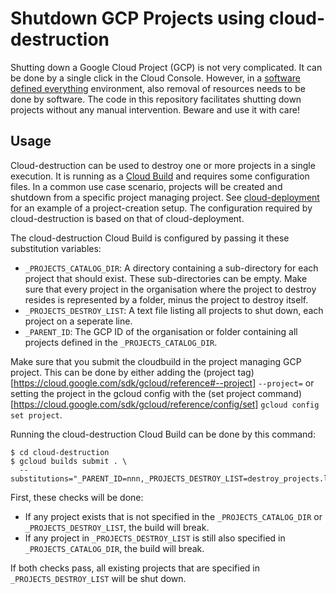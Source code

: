 # Shutdown GCP Projects using cloud-destruction

Shutting down a Google Cloud Project (GCP) is not very complicated. It can be done by a single click in the Cloud Console. However, in a [software defined everything](https://github.com/vwt-digital/operational-data-hub/blob/develop/architecture/adr/0004-create-software-defined-everything.md) environment, also removal of resources needs to be done by software. The code in this repository facilitates shutting down projects without any manual intervention. Beware and use it with care!

## Usage

Cloud-destruction can be used to destroy one or more projects in a single execution. It is running as a [Cloud Build](https://cloud.google.com/cloud-build) and requires some configuration files. In a common use case scenario, projects will be created and shutdown from a specific project managing project. See [cloud-deployment](https://github.com/vwt-digital/cloud-deployment) for an example of a project-creation setup. The configuration required by cloud-destruction is based on that of cloud-deployment.

The cloud-destruction Cloud Build is configured by passing it these substitution variables:
* ```_PROJECTS_CATALOG_DIR```: A directory containing a sub-directory for each project that should exist. These sub-directories can be empty. Make sure that every project in the organisation where the project to destroy resides is represented by a folder, minus the project to destroy itself.
* ```_PROJECTS_DESTROY_LIST```: A text file listing all projects to shut down, each project on a seperate line.
* ```_PARENT_ID```: The GCP ID of the organisation or folder containing all projects defined in the ```_PROJECTS_CATALOG_DIR```.

Make sure that you submit the cloudbuild in the project managing GCP project. This can be done by either adding the (project tag)[https://cloud.google.com/sdk/gcloud/reference#--project] ```--project=``` or setting the project in the gcloud config with the (set project command)[https://cloud.google.com/sdk/gcloud/reference/config/set] ```gcloud config set project```.

Running the cloud-destruction Cloud Build can be done by this command:
```
$ cd cloud-destruction
$ gcloud builds submit . \
  --substitutions="_PARENT_ID=nnn,_PROJECTS_DESTROY_LIST=destroy_projects.lst,_PROJECTS_CATALOG_DIR=config/projects"
```

First, these checks will be done:
* If any project exists that is not specified in the ```_PROJECTS_CATALOG_DIR``` or ```_PROJECTS_DESTROY_LIST```, the build will break.
* If any project in ```_PROJECTS_DESTROY_LIST``` is still also specified in ```_PROJECTS_CATALOG_DIR```, the build will break.

If both checks pass, all existing projects that are specified in ```_PROJECTS_DESTROY_LIST``` will be shut down.
